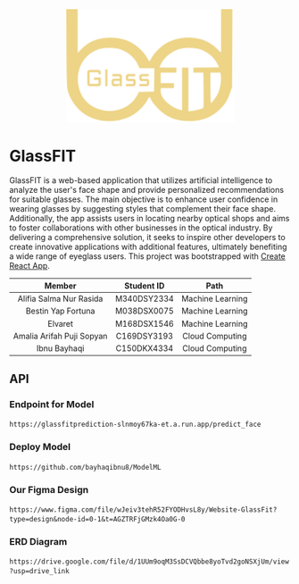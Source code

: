 <div align="center">
  <img src="https://github.com/elvaret/Bangkit2023/blob/main/public/logoNew2.svg"
  style="width: 300px; height: auto;">
</div>

# GlassFIT 

GlassFIT is a web-based application that utilizes artificial intelligence to analyze the user's face shape and provide personalized recommendations for suitable glasses. The main objective is to enhance user confidence in wearing glasses by suggesting styles that complement their face shape. Additionally, the app assists users in locating nearby optical shops and aims to foster collaborations with other businesses in the optical industry. By delivering a comprehensive solution, it seeks to inspire other developers to create innovative applications with additional features, ultimately benefiting a wide range of eyeglass users. This project was bootstrapped with [Create React App](https://github.com/facebook/create-react-app).

|            Member           | Student ID |        Path        |
| :-------------------------: | :--------: | :----------------: |
|        Alifia Salma Nur Rasida         | M340DSY2334 |  Machine Learning  |
|   Bestin Yap Fortuna  | M038DSX0075 |  Machine Learning  |
|       Elvaret       | M168DSX1546 |  Machine Learning  |
|    Amalia Arifah Puji Sopyan    | C169DSY3193 |   Cloud Computing  |
|        Ibnu Bayhaqi        | C150DKX4334 |   Cloud Computing  |

## API

### Endpoint for Model
```https://glassfitprediction-slnmoy67ka-et.a.run.app/predict_face```

### Deploy Model
```https://github.com/bayhaqibnu8/ModelML```
    
### Our Figma Design        
```https://www.figma.com/file/wJeiv3tehR52FYODHvsL8y/Website-GlassFit?type=design&node-id=0-1&t=AGZTRFjGMzk4Oa0G-0```

### ERD Diagram
```https://drive.google.com/file/d/1UUm9oqM3SsDCVQbbe8yoTvd2goNSXjUm/view?usp=drive_link```




